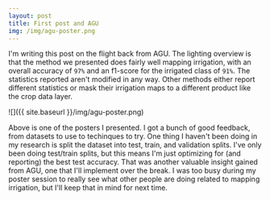 ```yaml
---
layout: post
title: First post and AGU
img: /img/agu-poster.png
---
```


I'm writing this post on the flight back from AGU. 
The lighting overview is that the method we presented does fairly well mapping irrigation, with an overall accuracy of ```97%``` and an f1-score for the irrigated class of ```91%```. The statistics reported aren't modified in any way. Other methods either report different statistics or mask their irrigation maps to a different product like the crop data layer. 

![]({{ site.baseurl }}/img/agu-poster.png)

Above is one of the posters I presented. I got a bunch of good feedback,
from datasets to use to techinques to try. One thing I haven't been doing in my research is split the dataset into test, train, and validation splits. I've only been doing test/train splits, but this means I'm just optimizing for (and reporting) the best test accuracy. That was another valuable insight gained from AGU, one that I'll implement over the break. I was too busy during my poster session to really see what other people are doing related to mapping irrigation, but I'll keep that in mind for next time.
